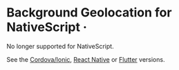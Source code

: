 Background Geolocation for NativeScript &middot;
==============================================================================

No longer supported for NativeScript.

See the [Cordova/Ionic](https://github.com/transistorsoft/cordova-background-geolocation-lt), [React Native](https://github.com/transistorsoft/react-native-background-geolocation) or [Flutter](https://github.com/transistorsoft/flutter_background_geolocation) versions.
